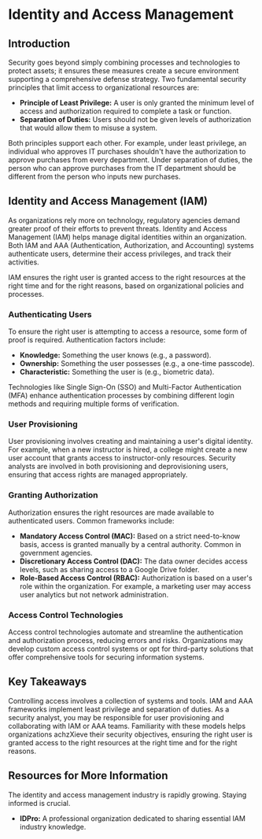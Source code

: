 # Identity and Access Management

## Introduction
Security goes beyond simply combining processes and technologies to protect assets; it ensures these measures create a secure environment supporting a comprehensive defense strategy. Two fundamental security principles that limit access to organizational resources are:

- **Principle of Least Privilege:** A user is only granted the minimum level of access and authorization required to complete a task or function.
- **Separation of Duties:** Users should not be given levels of authorization that would allow them to misuse a system.

Both principles support each other. For example, under least privilege, an individual who approves IT purchases shouldn't have the authorization to approve purchases from every department. Under separation of duties, the person who can approve purchases from the IT department should be different from the person who inputs new purchases.

## Identity and Access Management (IAM)
As organizations rely more on technology, regulatory agencies demand greater proof of their efforts to prevent threats. Identity and Access Management (IAM) helps manage digital identities within an organization. Both IAM and AAA (Authentication, Authorization, and Accounting) systems authenticate users, determine their access privileges, and track their activities.

IAM ensures the right user is granted access to the right resources at the right time and for the right reasons, based on organizational policies and processes.

### Authenticating Users
To ensure the right user is attempting to access a resource, some form of proof is required. Authentication factors include:

- **Knowledge:** Something the user knows (e.g., a password).
- **Ownership:** Something the user possesses (e.g., a one-time passcode).
- **Characteristic:** Something the user is (e.g., biometric data).

Technologies like Single Sign-On (SSO) and Multi-Factor Authentication (MFA) enhance authentication processes by combining different login methods and requiring multiple forms of verification.

### User Provisioning
User provisioning involves creating and maintaining a user's digital identity. For example, when a new instructor is hired, a college might create a new user account that grants access to instructor-only resources. Security analysts are involved in both provisioning and deprovisioning users, ensuring that access rights are managed appropriately.

### Granting Authorization
Authorization ensures the right resources are made available to authenticated users. Common frameworks include:

- **Mandatory Access Control (MAC):** Based on a strict need-to-know basis, access is granted manually by a central authority. Common in government agencies.
- **Discretionary Access Control (DAC):** The data owner decides access levels, such as sharing access to a Google Drive folder.
- **Role-Based Access Control (RBAC):** Authorization is based on a user's role within the organization. For example, a marketing user may access user analytics but not network administration.

### Access Control Technologies
Access control technologies automate and streamline the authentication and authorization process, reducing errors and risks. Organizations may develop custom access control systems or opt for third-party solutions that offer comprehensive tools for securing information systems.

## Key Takeaways
Controlling access involves a collection of systems and tools. IAM and AAA frameworks implement least privilege and separation of duties. As a security analyst, you may be responsible for user provisioning and collaborating with IAM or AAA teams. Familiarity with these models helps organizations achzXieve their security objectives, ensuring the right user is granted access to the right resources at the right time and for the right reasons.

## Resources for More Information
The identity and access management industry is rapidly growing. Staying informed is crucial.

- **IDPro:** A professional organization dedicated to sharing essential IAM industry knowledge.